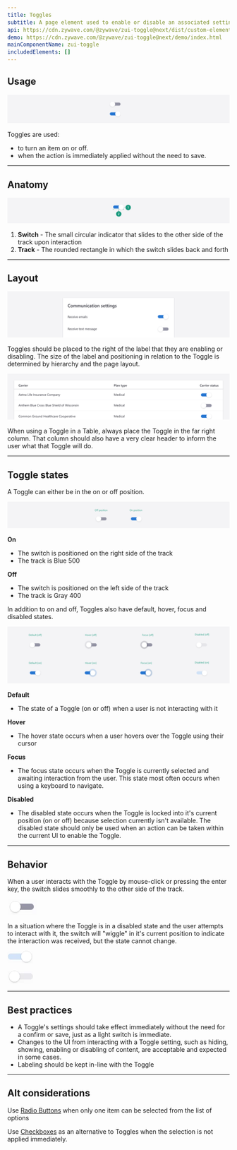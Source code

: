 ```yaml
---
title: Toggles
subtitle: A page element used to enable or disable an associated setting or feature.
api: https://cdn.zywave.com/@zywave/zui-toggle@next/dist/custom-elements.json
demo: https://cdn.zywave.com/@zywave/zui-toggle@next/demo/index.html
mainComponentName: zui-toggle
includedElements: []
---
```

## Usage

![Two Toggles stacked on top of each other. The top Toggle is switched off and the bottom Toggle is switched on. ](/static/images/toggle_usage.svg "Toggle usage")

Toggles are used:

* to turn an item on or off.
* when the action is immediately applied without the need to save. 

- - -

## Anatomy

![The different areas of the toggle are highlighted.](/static/images/toggle_anatomy.svg "Toggle anatomy")

1. **Switch** - The small circular indicator that slides to the other side of the track upon interaction
2. **Track** - The rounded rectangle in which the switch slides back and forth



- - -

## Layout

![A communications settings page with different settings that use Toggles to turn them on and off. ](/static/images/toggle_layout.svg "Toggle page layout")

Toggles should be placed to the right of the label that they are enabling or disabling. The size of the label and positioning in relation to the Toggle is determined by hierarchy and the page layout. 

![A table with Toggles in the right column to turn different items in a row on and off.](/static/images/toggle_layout-table.svg "Toggle table layout")

When using a Toggle in a Table, always place the Toggle in the far right column. That column should also have a very clear header to inform the user what that Toggle will do.  

- - -

## Toggle states

A Toggle can either be in the on or off position. 

![Toggles in the on and off position](/static/images/toggle_on-off.svg "Toggles on and off")

**On**

* The switch is positioned on the right side of the track
* The track is Blue 500

**Off**

* The switch is positioned on the left side of the track
* The track is Gray 400

In addition to on and off, Toggles also have default, hover, focus and disabled states.

![The different states of Toggles](/static/images/toggle_states.svg "Toggle states")

**Default**

* The state of a Toggle (on or off) when a user is not interacting with it

**Hover**

* The hover state occurs when a user hovers over the Toggle using their cursor

**Focus** 

* The focus state occurs when the Toggle is currently selected and awaiting interaction from the user. This state most often occurs when using a keyboard to navigate. 

**Disabled**

* The disabled state occurs when the Toggle is locked into it's current position (on or off) because selection currently isn't available. The disabled state should only be used when an action can be taken within the current UI to enable the Toggle. 

- - -

## Behavior

When a user interacts with the Toggle by mouse-click or pressing the enter key, the switch slides smoothly to the other side of the track. 

![The animation of a toggle sliding from the off position to the on position. ](/static/images/toggle-on.gif "Toggle switching behavior")

In a situation where the Toggle is in a disabled state and the user attempts to interact with it, the switch will "wiggle" in it's current position to indicate the interaction was received, but the state cannot change.

![A disabled Toggle in the on position. ](/static/images/toggle-on-disabled.gif "Disabled on Toggle behavior")

![A disabled Toggle in the off position](/static/images/toggle-off-disabled.gif "Disabled off Toggle behavior")

- - -

## Best practices

* A Toggle's settings should take effect immediately without the need for a confirm or save, just as a light switch is immediate.
* Changes to the UI from interacting with a Toggle setting, such as hiding, showing, enabling or disabling of content, are acceptable and expected in some cases. 
* Labeling should be kept in-line with the Toggle



- - -

## Alt considerations

Use [Radio Buttons](./design-system/components/radio-buttons) when only one item can be selected from the list of options

Use [Checkboxes](components/checkboxes) as an alternative to Toggles when the selection is not applied immediately.